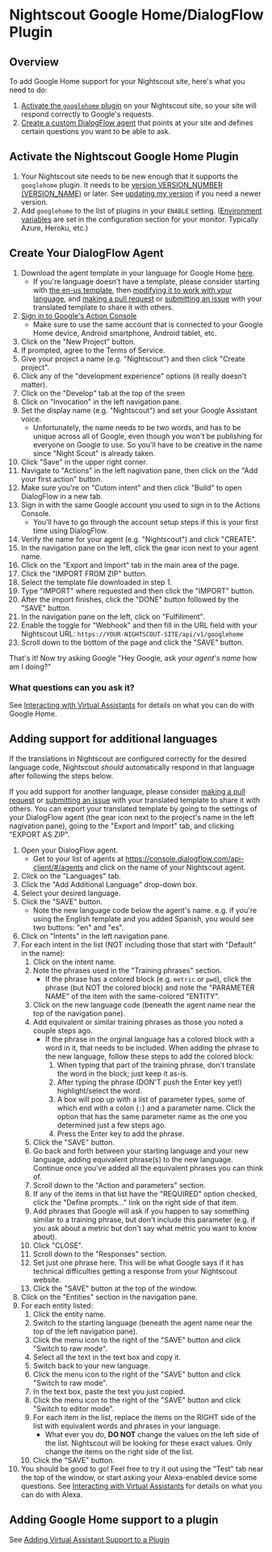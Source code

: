 Nightscout Google Home/DialogFlow Plugin
========================================

## Overview

To add Google Home support for your Nightscout site, here's what you need to do:

1. [Activate the `googlehome` plugin](#activate-the-nightscout-google-home-plugin) on your Nightscout site, so your site will respond correctly to Google's requests.
1. [Create a custom DialogFlow agent](#create-your-dialogflow-agent) that points at your site and defines certain questions you want to be able to ask.

## Activate the Nightscout Google Home Plugin

1. Your Nightscout site needs to be new enough that it supports the `googlehome` plugin. It needs to be [version VERSION_NUMBER (VERSION_NAME)](https://github.com/nightscout/cgm-remote-monitor/releases/tag/VERSION_NUMBER) or later. See [updating my version](https://github.com/nightscout/cgm-remote-monitor#updating-my-version) if you need a newer version.
1. Add `googlehome` to the list of plugins in your `ENABLE` setting. ([Environment variables](https://github.com/nightscout/cgm-remote-monitor#environment) are set in the configuration section for your monitor. Typically Azure, Heroku, etc.)

## Create Your DialogFlow Agent

1. Download the agent template in your language for Google Home [here](google-home-templates/).
    - If you're language doesn't have a template, please consider starting with [the en-us template](google-home-templates/en-us.zip), then [modifying it to work with your language](#adding-support-for-additional-languages), and [making a pull request](/CONTRIBUTING.md) or [submitting an issue](https://github.com/nightscout/cgm-remote-monitor/issues) with your translated template to share it with others.
1. [Sign in to Google's Action Console](https://console.actions.google.com)
    - Make sure to use the same account that is connected to your Google Home device, Android smartphone, Android tablet, etc.
1. Click on the "New Project" button.
1. If prompted, agree to the Terms of Service.
1. Give your project a name (e.g. "Nightscout") and then click "Create project".
1. Click any of the "development experience" options (it really doesn't matter).
1. Click on the "Develop" tab at the top of the sreen
1. Click on "Invocation" in the left navigation pane.
1. Set the display name (e.g. "Nightscout") and set your Google Assistant voice.
    - Unfortunately, the name needs to be two words, and has to be unique across all of Google, even though you won't be publishing for everyone on Google to use. So you'll have to be creative in the name since "Night Scout" is already taken.
1. Click "Save" in the upper right corner.
1. Navigate to "Actions" in the left nagivation pane, then click on the "Add your first action" button.
1. Make sure you're on "Cutom intent" and then click "Build" to open DialogFlow in a new tab.
1. Sign in with the same Google account you used to sign in to the Actions Console.
    - You'll have to go through the account setup steps if this is your first time using DialogFlow.
1. Verify the name for your agent (e.g. "Nightscout") and click "CREATE".
1. In the navigation pane on the left, click the gear icon next to your agent name.
1. Click on the "Export and Import" tab in the main area of the page.
1. Click the "IMPORT FROM ZIP" button.
1. Select the template file downloaded in step 1.
1. Type "IMPORT" where requested and then click the "IMPORT" button.
1. After the import finishes, click the "DONE" button followed by the "SAVE" button.
1. In the navigation pane on the left, click on "Fulfillment".
1. Enable the toggle for "Webhook" and then fill in the URL field with your Nightscout URL: `https://YOUR-NIGHTSCOUT-SITE/api/v1/googlehome`
1. Scroll down to the bottom of the page and click the "SAVE" button.

That's it! Now try asking Google "Hey Google, ask *your agent's name* how am I doing?"

### What questions can you ask it?

See [Interacting with Virtual Assistants](interacting-with-virtual-assistants.md) for details on what you can do with Google Home.

## Adding support for additional languages

If the translations in Nightscout are configured correctly for the desired language code, Nightscout *should* automatically respond in that language after following the steps below.

If you add support for another language, please consider [making a pull request](/CONTRIBUTING.md) or [submitting an issue](https://github.com/nightscout/cgm-remote-monitor/issues) with your translated template to share it with others. You can export your translated template by going to the settings of your DialogFlow agent (the gear icon next to the project's name in the left nagivation pane), going to the "Export and Import" tab, and clicking "EXPORT AS ZIP".

1. Open your DialogFlow agent.
    - Get to your list of agents at https://console.dialogflow.com/api-client/#/agents and click on the name of your Nightscout agent.
1. Click on the "Languages" tab.
1. Click the "Add Additional Language" drop-down box.
1. Select your desired language.
1. Click the "SAVE" button.
    - Note the new language code below the agent's name. e.g. if you're using the English template and you added Spanish, you would see two buttons: "en" and "es".
1. Click on "Intents" in the left navigation pane.
1. For each intent in the list (NOT including those that start with "Default" in the name):
    1. Click on the intent name.
    1. Note the phrases used in the "Training phrases" section.
        - If the phrase has a colored block (e.g. `metric` or `pwd`), click the phrase (but NOT the colored block) and note the "PARAMETER NAME" of the item with the same-colored "ENTITY".
    1. Click on the new language code (beneath the agent name near the top of the navigation pane).
    1. Add equivalent or similar training phrases as those you noted a couple steps ago.
        - If the phrase in the orginal language has a colored block with a word in it, that needs to be included. When adding the phrase to the new language, follow these steps to add the colored block:
            1. When typing that part of the training phrase, don't translate the word in the block; just keep it as-is.
            1. After typing the phrase (DON'T push the Enter key yet!) highlight/select the word.
            1. A box will pop up with a list of parameter types, some of which end with a colon (`:`) and a parameter name. Click the option that has the same parameter name as the one you determined just a few steps ago.
            1. Press the Enter key to add the phrase.
    1. Click the "SAVE" button.
    1. Go back and forth between your starting language and your new language, adding equivalent phrase(s) to the new language. Continue once you've added all the equivalent phrases you can think of.
    1. Scroll down to the "Action and parameters" section.
    1. If any of the items in that list have the "REQUIRED" option checked, click the "Define prompts..." link on the right side of that item.
    1. Add phrases that Google will ask if you happen to say something similar to a training phrase, but don't include this parameter (e.g. if you ask about a metric but don't say what metric you want to know about).
    1. Click "CLOSE".
    1. Scroll down to the "Responses" section.
    1. Set just one phrase here. This will be what Google says if it has technical difficulties getting a response from your Nightscout website.
    1. Click the "SAVE" button at the top of the window.
1. Click on the "Entities" section in the navigation pane.
1. For each entity listed:
    1. Click the entity name.
    1. Switch to the starting language (beneath the agent name near the top of the left navigation pane).
    1. Click the menu icon to the right of the "SAVE" button and click "Switch to raw mode".
    1. Select all the text in the text box and copy it.
    1. Switch back to your new language.
    1. Click the menu icon to the right of the "SAVE" button and click "Switch to raw mode".
    1. In the text box, paste the text you just copied.
    1. Click the menu icon to the right of the "SAVE" button and click "Switch to editor mode".
    1. For each item in the list, replace the items on the RIGHT side of the list with equivalent words and phrases in your language.
        - What ever you do, **DO NOT** change the values on the left side of the list. Nightscout will be looking for these exact values. Only change the items on the right side of the list.
    1. Click the "SAVE" button.
1. You should be good to go! Feel free to try it out using the "Test" tab near the top of the window, or start asking your Alexa-enabled device some questions. See [Interacting with Virtual Assistants](interacting-with-virtual-assistants.md) for details on what you can do with Alexa.

## Adding Google Home support to a plugin

See [Adding Virtual Assistant Support to a Plugin](add-virtual-assistant-support-to-plugin.md)